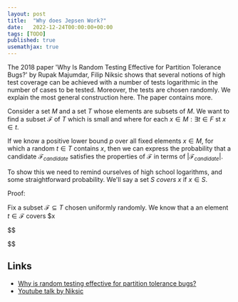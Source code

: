 ```yaml
---
layout: post
title:  "Why does Jepsen Work?"
date:   2022-12-24T00:00:00+00:00
tags: [TODO]
published: true
usemathjax: true
---
```


The 2018 paper 'Why Is Random Testing Effective for Partition Tolerance Bugs?' by Rupak Majumdar, Filip Niksic shows that several notions of high test coverage can be achieved with a number of tests logarithmic in the number of cases to be tested. Moreover, the tests are chosen randomly. We explain the most general construction here. The paper contains more.

Consider a set $M$ and a set $T$ whose elements are subsets of $M$. We want to find a subset $\mathcal{F}$ of $T$ which is small and where for each $x \in M :\exists t \in F$ st $x \in t$.

If we know a positive lower bound $p$ over all fixed elements $x \in M$, for which a random $t \in T$ contains $x$, then we can express the probability that a candidate $\mathcal{F}_{candidate}$ satisfies the properties of $\mathcal{F}$ in terms of $|\mathcal{F}_{candidate}|$.

To show this we need to remind ourselves of high school logarithms, and some straightforward probability. We'll say a set $S$ _covers_ $x$ if $x \in S$.

Proof:

Fix a subset $\mathcal{F} \subseteq T$ chosen uniformly randomly. We know that a an element $t \in \mathcal{F}$ covers $x

$$

$$

## Links

- [Why is random testing effective for partition tolerance bugs?](https://www.semanticscholar.org/paper/Why-is-random-testing-effective-for-partition-bugs-Majumdar-Niksic/8fc5840c76d3478c36b85b9153d407abf810135F9)
- [Youtube talk by Niksic](https://www.youtube.com/watch?v=g5cehS7ZSJ8)
